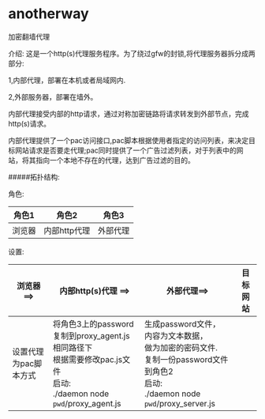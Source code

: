 # anotherway
加密翻墙代理

介绍:
这是一个http(s)代理服务程序。为了绕过gfw的封锁,将代理服务器拆分成两部分:

1,内部代理，部署在本机或者局域网内.

2,外部服务器，部署在墙外。

内部代理接受内部的http请求，通过对称加密链路将请求转发到外部节点，完成http(s)请求。

内部代理提供了一个pac访问接口,pac脚本根据使用者指定的访问列表，来决定目标网站请求是否要走代理;pac同时提供了一个广告过滤列表，对于列表中的网站，将其指向一个本地不存在的代理，达到广告过滤的目的。


#####拓扑结构:

角色:

角色1 | 角色2 | 角色3
------|-------|------
浏览器|内部http代理|外部代理


设置:

|        浏览器 ==>|内部http(s)代理 ==>| 外部代理==>|目标网站 |
|---------------|----------------|---------|---------|
|设置代理为pac脚本方式|将角色3上的password<br>复制到proxy_agent.js <br>相同路径下<br>根据需要修改pac.js文件<br>启动:<br>./daemon node `pwd`/proxy_agent.js| 生成password文件，<br>内容为文本数据，<br>做为加密的密码文件.<br>复制一份password文件到角色2<br>启动: <br>./daemon node `pwd`/proxy_server.js |

#####

